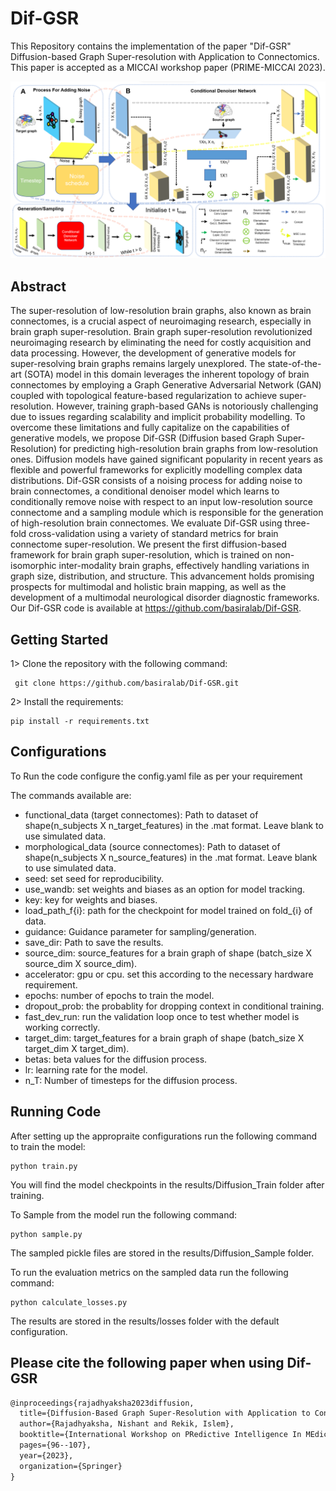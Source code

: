 # Dif-GSR

This Repository contains the implementation of the paper "Dif-GSR" Diffusion-based Graph Super-resolution with
Application to Connectomics. This paper is accepted as a MICCAI workshop paper (PRIME-MICCAI 2023).

![Alt text](model.png "model")

## Abstract

The super-resolution of low-resolution brain graphs, also known as
brain connectomes, is a crucial aspect of neuroimaging research, especially in
brain graph super-resolution. Brain graph super-resolution revolutionized neuroimaging
research by eliminating the need for costly acquisition and data processing.
However, the development of generative models for super-resolving brain
graphs remains largely unexplored. The state-of-the-art (SOTA) model in this domain
leverages the inherent topology of brain connectomes by employing a Graph
Generative Adversarial Network (GAN) coupled with topological feature-based
regularization to achieve super-resolution. However, training graph-based GANs
is notoriously challenging due to issues regarding scalability and implicit probability
modelling. To overcome these limitations and fully capitalize on the capabilities
of generative models, we propose Dif-GSR (Diffusion based Graph Super-
Resolution) for predicting high-resolution brain graphs from low-resolution ones.
Diffusion models have gained significant popularity in recent years as flexible
and powerful frameworks for explicitly modelling complex data distributions.
Dif-GSR consists of a noising process for adding noise to brain connectomes, a
conditional denoiser model which learns to conditionally remove noise with respect
to an input low-resolution source connectome and a sampling module which
is responsible for the generation of high-resolution brain connectomes. We evaluate
Dif-GSR using three-fold cross-validation using a variety of standard metrics
for brain connectome super-resolution. We present the first diffusion-based
framework for brain graph super-resolution, which is trained on non-isomorphic
inter-modality brain graphs, effectively handling variations in graph size, distribution,
and structure. This advancement holds promising prospects for multimodal
and holistic brain mapping, as well as the development of a multimodal
neurological disorder diagnostic frameworks. Our Dif-GSR code is available at
https://github.com/basiralab/Dif-GSR.

## Getting Started

1> Clone the repository with the following command:

```
 git clone https://github.com/basiralab/Dif-GSR.git
```

2> Install the requirements:

```
pip install -r requirements.txt
```

## Configurations

To Run the code configure the config.yaml file as per your requirement

The commands available are:

* functional_data (target connectomes): Path to dataset of shape(n_subjects X n_target_features) in the .mat format. Leave blank to use simulated data.
* morphological_data (source connectomes): Path to dataset of shape(n_subjects X n_source_features) in the .mat format. Leave blank to use simulated data.
* seed: set seed for reproducibility.
* use_wandb: set weights and biases as an option for model tracking.
* key: key for weights and biases.
* load_path_f{i}: path for the checkpoint for model trained on fold_{i} of data.
* guidance: Guidance parameter for sampling/generation.
* save_dir: Path to save the results.
* source_dim: source_features for a brain graph of shape (batch_size X source_dim X source_dim).
* accelerator: gpu or cpu. set this according to the necessary hardware requirement.
* epochs: number of epochs to train the model.
* dropout_prob: the probablity for dropping context in conditional training.
* fast_dev_run: run the validation loop once to test whether model is working correctly.
* target_dim: target_features for a brain graph of shape (batch_size X target_dim X target_dim).
* betas: beta values for the diffusion process.
* lr: learning rate for the model.
* n_T: Number of timesteps for the diffusion process.

## Running Code
After setting up the appropraite configurations run the following command to train the model:

```
python train.py
```

You will find the model checkpoints in the results/Diffusion_Train folder after training.

To Sample from the model run the following command:

```
python sample.py
```

The sampled pickle files are stored in the results/Diffusion_Sample folder.

To run the evaluation metrics on the sampled data run the following command:

```
python calculate_losses.py
```

The results are stored in the results/losses folder with the default configuration.

## Please cite the following paper when using Dif-GSR
```latex
@inproceedings{rajadhyaksha2023diffusion,
  title={Diffusion-Based Graph Super-Resolution with Application to Connectomics},
  author={Rajadhyaksha, Nishant and Rekik, Islem},
  booktitle={International Workshop on PRedictive Intelligence In MEdicine},
  pages={96--107},
  year={2023},
  organization={Springer}
}
```

